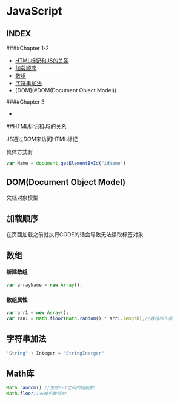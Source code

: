 # JavaScript 

## INDEX

####Chapter 1-2

- [HTML标记和JS的关系](#HTML标记和JS的关系)
- [加载顺序](#加载顺序)
- [数组](#数组)
- [字符串加法](字符串加法)
- [DOM](#DOM(Document Object Model))


####Chapter 3

- ​







##HTML标记和JS的关系

JS通过*DOM*来访问HTML标记

具体方式有

```javascript
var Name = document.getElementById("idName")

```





## DOM(Document Object Model)

文档对象模型

## 加载顺序

在页面加载之前就执行CODE的话会导致无法读取标签对象



## 数组

#### 新建数组 

```javascript
var arrayName = new Array();

```

#### 数组属性

```javascript
var arr1 = new Array();
var ran1 = Math.floor(Math.random() * arr1.length);//数组的长度

```



## 字符串加法



```javascript
"String" + Integer = "StringInerger"

```

## Math库

```javascript
Math.random() //生成0-1之间的随机数
Math.floor//去掉小数部分

```









